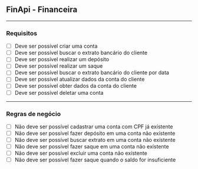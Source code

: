 ## FinApi - Financeira
---

### Requisitos

- [ ] Deve ser possível criar uma conta
- [ ] Deve ser possível buscar o extrato bancário do cliente
- [ ] Deve ser possível realizar um depósito
- [ ] Deve ser possível realizar um saque
- [ ] Deve ser possível buscar o extrato bancário do cliente por data
- [ ] Deve ser possível atualizar dados da conta do cliente
- [ ] Deve ser possível obter dados da conta do cliente
- [ ] Deve ser possível deletar uma conta

---

### Regras de negócio

- [ ] Não deve ser possível cadastrar uma conta com CPF já exístente
- [ ] Não deve ser possível fazer depósito em uma conta não exístente
- [ ] Não deve ser possível buscar extrato em uma conta não exístente
- [ ] Não deve ser possível fazer saque em uma conta não exístente
- [ ] Não deve ser possível excluir uma conta não exístente
- [ ] Não deve ser possível fazer saque quando o saldo for insuficiente